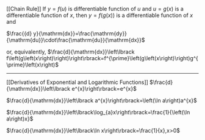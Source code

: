 [[Chain Rule]]
If $y=f\left(u\right)$ is differentiable function of *u* and $u=g\left(x\right)$ is a differentiable function of *x*, then $y=f\left(g\left(x\right)\right)$ is a differentiable function of *x* and 

$\frac{{d} y}{\mathrm{dx}}=\frac{\mathrm{dy}}{\mathrm{du}}\cdot\frac{\mathrm{du}}{\mathrm{dx}}$

or, equivalently, 
$\frac{d}{\mathrm{dx}}\left\lbrack f\left(g\left(x\right)\right)\right\rbrack=f^{\prime}\left(g\left(x\right)\right)g^{\prime}\left(x\right)$

------
[[Derivatives of Exponential and Logarithmic Functions]]
$\frac{d}{\mathrm{dx}}\left\lbrack e^{x}\right\rbrack=e^{x}$

$\frac{d}{\mathrm{dx}}\left\lbrack a^{x}\right\rbrack=\left(\ln a\right)a^{x}$

$\frac{d}{\mathrm{dx}}\left\lbrack\log_{a}x\right\rbrack=\frac{1}{\left(\ln a\right)x}$

$\frac{d}{\mathrm{dx}}\left\lbrack\ln x\right\rbrack=\frac{1}{x},x>0$

